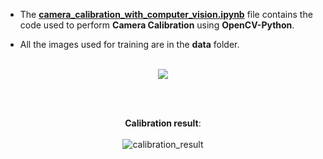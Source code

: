 - The [**camera_calibration_with_computer_vision.ipynb**](https://github.com/mohitr7/python-ML/blob/master/camera-calibration-with-opencv-python/camera_calibration_with_computer_vision.ipynb) file contains the code used to perform **Camera Calibration** using **OpenCV-Python**.


- All the images used for training are in the **data** folder.
<br><br>
<p align="center">
<img src="https://raw.githubusercontent.com/mohitr7/python-ML/master/images/camera_calibration.png"> 
</p> <br><br>

<p align="center"><strong>Calibration result</strong>:  <br><br>
<img src="https://raw.githubusercontent.com/mohitr7/python-ML/master/camera-calibration-with-opencv-python/data/calibresult.png" alt="calibration_result"> 
</p> <br><br>
